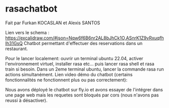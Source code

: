 # rasachatbot
Fait par Furkan KOCASLAN et Alexis SANTOS

Lien vers le schema : https://excalidraw.com/#json=Nqw6f6B6nr2AL8bJhCk1O,ASnrK1Z9vRxuqfhIh31GsQ
Chatbot permettant d'effectuer des reservations dans un restaurant. 

Pour le lancer localement: ouvrir un terminal ubuntu 22.04, activer l'environnement virtuel, installer rasa etc... puis lancer rasa shell et rasa train si besoin. Dans un 2eme terminal ubuntu, lancer la commande rasa run actions simultanément. Lien video démo du chatbot (certains fonctionnalités ne fonctionnent plus ou pas correctement):

Nous avons déployé le chatbot sur fly.io et avons essayer de l'intégrer dans une page web mais les requetes sont bloqués par cors (nous n'avons pas reussi à désactiver).
